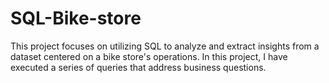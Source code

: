 # SQL-Bike-store
This project focuses on utilizing SQL to analyze and extract insights from a dataset centered on a bike store's operations. In this project, I have executed a series of queries that address business questions.

